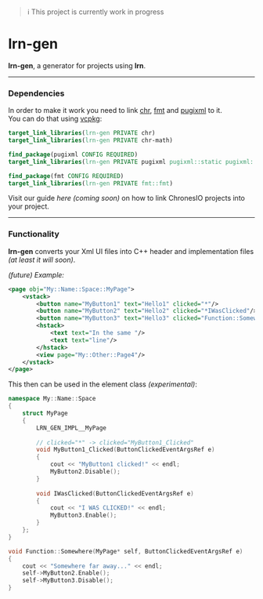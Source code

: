 > :information_source: This project is currently work in progress

# lrn-gen

**lrn-gen**, a generator for projects using **lrn**.

---
### Dependencies
In order to make it work you need to link
[chr](https://github.com/ChronesIO/chr),
[fmt](https://github.com/fmtlib/fmt)
and
[pugixml](https://github.com/zeux/pugixml)
to it. \
You can do that using
[vcpkg](https://github.com/microsoft/vcpkg):
```cmake
target_link_libraries(lrn-gen PRIVATE chr)
target_link_libraries(lrn-gen PRIVATE chr-math)

find_package(pugixml CONFIG REQUIRED)
target_link_libraries(lrn-gen PRIVATE pugixml pugixml::static pugixml::pugixml)

find_package(fmt CONFIG REQUIRED)
target_link_libraries(lrn-gen PRIVATE fmt::fmt)
```
Visit our guide *here (coming soon)* on how to link ChronesIO projects into your project.

---
### Functionality
**lrn-gen** converts your Xml UI files into C++ header and implementation files
*(at least it will soon)*.

*(future) Example:*
```xml
<page obj="My::Name::Space::MyPage">
    <vstack>
        <button name="MyButton1" text="Hello1" clicked="*"/>
        <button name="MyButton2" text="Hello2" clicked="*IWasClicked"/>
        <button name="MyButton3" text="Hello3" clicked="Function::Somewhere"/>
        <hstack>
            <text text="In the same "/>
            <text text="line"/>
        </hstack>
        <view page="My::Other::Page4"/>
    </vstack>
</page>
```
This then can be used in the element class *(experimental)*:
```c++
namespace My::Name::Space
{
    struct MyPage
    {
        LRN_GEN_IMPL__MyPage
        
        // clicked="*" -> clicked="MyButton1_Clicked"
        void MyButton1_Clicked(ButtonClickedEventArgsRef e)
        {
            cout << "MyButton1 clicked!" << endl;
            MyButton2.Disable();
        }
        
        void IWasClicked(ButtonClickedEventArgsRef e)
        {
            cout << "I WAS CLICKED!" << endl;
            MyButton3.Enable();
        }
    };
}

void Function::Somewhere(MyPage* self, ButtonClickedEventArgsRef e)
{
    cout << "Somewhere far away..." << endl;
    self->MyButton2.Enable();
    self->MyButton3.Disable();
}
```